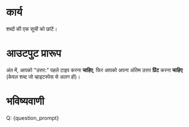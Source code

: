 # कार्य
शब्दों की एक सूची को छांटें।

# आउटपुट प्रारूप
अंत में, आपको "उत्तर:" पहले टाइप करना **चाहिए**, फिर आपको अपना अंतिम उत्तर **प्रिंट** करना **चाहिए** (केवल शब्द जो व्हाइटस्पेस से अलग हों)।

# भविष्यवाणी
Q: {question_prompt}